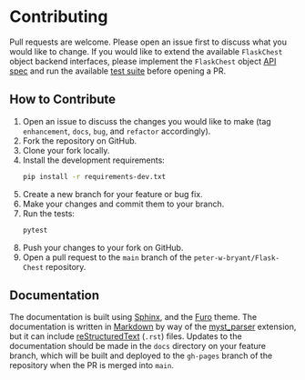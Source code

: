 # Contributing
Pull requests are welcome. Please open an issue first to discuss what you would like to change. If you would like to extend the available `FlaskChest` object backend interfaces, please implement the `FlaskChest` object [API spec](chest_api_spec.md) and run the available [test suite](under_construction.md) before opening a PR.

## How to Contribute
1. Open an issue to discuss the changes you would like to make (tag `enhancement`, `docs`, `bug`, and `refactor` accordingly).
2. Fork the repository on GitHub.
3. Clone your fork locally.
4. Install the development requirements:
    ```bash
    pip install -r requirements-dev.txt
    ```
5. Create a new branch for your feature or bug fix.
6. Make your changes and commit them to your branch.
7. Run the tests:
    ```bash
    pytest
    ```
8. Push your changes to your fork on GitHub.
9. Open a pull request to the `main` branch of the `peter-w-bryant/Flask-Chest` repository.

## Documentation
The documentation is built using [Sphinx](https://www.sphinx-doc.org/en/master/), and the [Furo](https://pradyunsg.me/furo/) theme. The documentation is written in [Markdown](https://www.markdownguide.org/) by way of the [myst_parser](https://myst-parser.readthedocs.io/en/latest/) extension, but it can include [reStructuredText](https://docutils.sourceforge.io/rst.html) (`.rst`) files. Updates to the documentation should be made in the `docs` directory on your feature branch, which will be built and deployed to the `gh-pages` branch of the repository when the PR is merged into `main`.